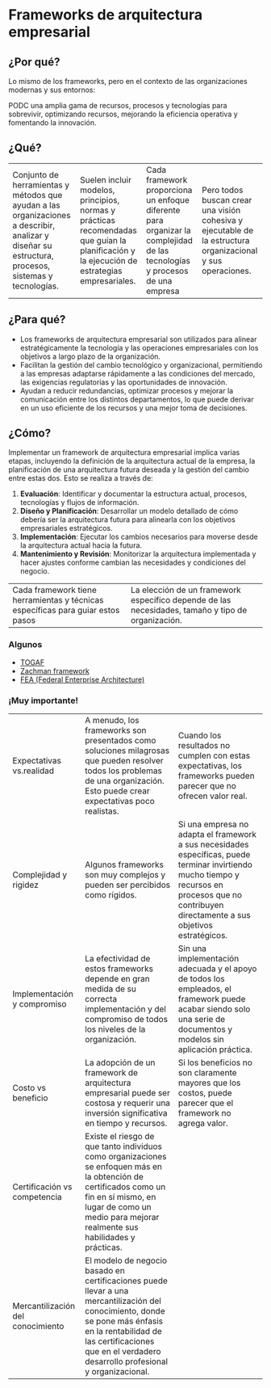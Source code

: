 # Frameworks de arquitectura empresarial

## ¿Por qué?

Lo mismo de los frameworks, pero en el contexto de las organizaciones modernas y sus entornos:

PODC una amplia gama de recursos, procesos y tecnologías para sobrevivir, optimizando recursos, mejorando la eficiencia operativa y fomentando la innovación.

## ¿Qué?

|||||
|-|-|-|-|
Conjunto de herramientas y métodos que ayudan a las organizaciones a describir, analizar y diseñar su estructura, procesos, sistemas y tecnologías.|Suelen incluir modelos, principios, normas y prácticas recomendadas que guían la planificación y la ejecución de estrategias empresariales.|Cada framework proporciona un enfoque diferente para organizar la complejidad de las tecnologías y procesos de una empresa|Pero todos buscan crear una visión cohesiva y ejecutable de la estructura organizacional y sus operaciones.

## ¿Para qué?

- Los frameworks de arquitectura empresarial son utilizados para alinear estratégicamente la tecnología y las operaciones empresariales con los objetivos a largo plazo de la organización.
- Facilitan la gestión del cambio tecnológico y organizacional, permitiendo a las empresas adaptarse rápidamente a las condiciones del mercado, las exigencias regulatorias y las oportunidades de innovación.
- Ayudan a reducir redundancias, optimizar procesos y mejorar la comunicación entre los distintos departamentos, lo que puede derivar en un uso eficiente de los recursos y una mejor toma de decisiones.

## ¿Cómo?

Implementar un framework de arquitectura empresarial implica varias etapas, incluyendo la definición de la arquitectura actual de la empresa, la planificación de una arquitectura futura deseada y la gestión del cambio entre estas dos. Esto se realiza a través de:

1. **Evaluación**: Identificar y documentar la estructura actual, procesos, tecnologías y flujos de información.
2. **Diseño y Planificación**: Desarrollar un modelo detallado de cómo debería ser la arquitectura futura para alinearla con los objetivos empresariales estratégicos.
3. **Implementación**: Ejecutar los cambios necesarios para moverse desde la arquitectura actual hacia la futura.
4. **Mantenimiento y Revisión**: Monitorizar la arquitectura implementada y hacer ajustes conforme cambian las necesidades y condiciones del negocio.

|||
|-|-|
Cada framework tiene herramientas y técnicas específicas para guiar estos pasos|La elección de un framework específico depende de las necesidades, tamaño y tipo de organización.

### Algunos

- [TOGAF](togaf.md)
- [Zachman framework](zachman.md)
- [FEA (Federal Enterprise Architecture)](fea.md)

### ¡Muy importante!

||||
|-|-|-|
Expectativas vs.realidad|A menudo, los frameworks son presentados como soluciones milagrosas que pueden resolver todos los problemas de una organización. Esto puede crear expectativas poco realistas.|Cuando los resultados no cumplen con estas expectativas, los frameworks pueden parecer que no ofrecen valor real.
Complejidad y rigidez|Algunos frameworks son muy complejos y pueden ser percibidos como rígidos.|Si una empresa no adapta el framework a sus necesidades específicas, puede terminar invirtiendo mucho tiempo y recursos en procesos que no contribuyen directamente a sus objetivos estratégicos.
Implementación y compromiso|La efectividad de estos frameworks depende en gran medida de su correcta implementación y del compromiso de todos los niveles de la organización.|Sin una implementación adecuada y el apoyo de todos los empleados, el framework puede acabar siendo solo una serie de documentos y modelos sin aplicación práctica.
Costo vs beneficio|La adopción de un framework de arquitectura empresarial puede ser costosa y requerir una inversión significativa en tiempo y recursos.|Si los beneficios no son claramente mayores que los costos, puede parecer que el framework no agrega valor.
Certificación vs competencia|Existe el riesgo de que tanto individuos como organizaciones se enfoquen más en la obtención de certificados como un fin en sí mismo, en lugar de como un medio para mejorar realmente sus habilidades y prácticas.
Mercantilización del conocimiento|El modelo de negocio basado en certificaciones puede llevar a una mercantilización del conocimiento, donde se pone más énfasis en la rentabilidad de las certificaciones que en el verdadero desarrollo profesional y organizacional.
